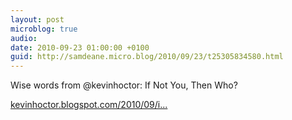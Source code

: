 ```yaml
---
layout: post
microblog: true
audio: 
date: 2010-09-23 01:00:00 +0100
guid: http://samdeane.micro.blog/2010/09/23/t25305834580.html
---
```

Wise words from @kevinhoctor: If Not You, Then Who?

[kevinhoctor.blogspot.com/2010/09/i...](http://kevinhoctor.blogspot.com/2010/09/if-not-you-then-who.html)
